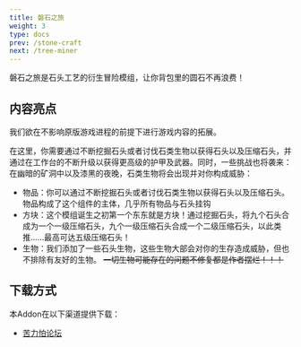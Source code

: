 ```yaml
---
title: 磐石之旅
weight: 3
type: docs
prev: /stone-craft
next: /tree-miner
---
```

磐石之旅是石头工艺的衍生冒险模组，让你背包里的圆石不再浪费！

## 内容亮点
我们欲在不影响原版游戏进程的前提下进行游戏内容的拓展。

在这里，你需要通过不断挖掘石头或者讨伐石类生物以获得石头以及压缩石头，并通过在工作台的不断升级以获得更高级的护甲及武器。同时，一些挑战也将袭来：在幽暗的矿洞中以及漆黑的夜晚，石类生物将会出现并对你构成威胁：

- 物品：你可以通过不断挖掘石头或者讨伐石类生物以获得石头以及压缩石头。物品构成了这个组件的主体，几乎所有物品与石头挂钩
- 方块：这个模组诞生之初第一个东东就是方块！通过挖掘石头，将九个石头合成为一个一级压缩石头，九个一级压缩石头合成一个二级压缩石头，以此类推……最高可达五级压缩石头！
- 生物：我们添加了一些石头生物，这些生物大部会对你的生存造成威胁，但也不排除有友好的生物。 ~~一切生物可能存在的问题不修复都是作者摆烂！！！~~

## 下载方式

本Addon在以下渠道提供下载：
+ [苦力怕论坛](https://klpbbs.com/thread-28013-1-1.html)